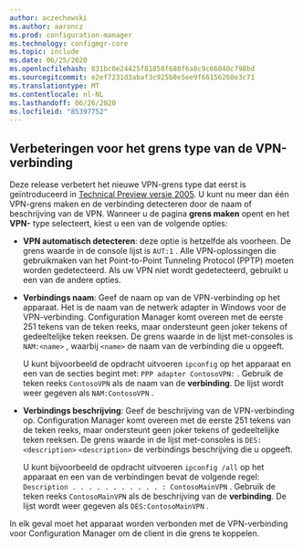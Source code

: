 ```yaml
---
author: aczechowski
ms.author: aaroncz
ms.prod: configuration-manager
ms.technology: configmgr-core
ms.topic: include
ms.date: 06/25/2020
ms.openlocfilehash: 831bc0e24425f81858f680f6a8c9c66040c798bd
ms.sourcegitcommit: e2ef7231d3abaf3c925b0e5ee9f66156260e3c71
ms.translationtype: MT
ms.contentlocale: nl-NL
ms.lasthandoff: 06/26/2020
ms.locfileid: "85397752"
---
```

## <a name="improvements-to-vpn-boundary-type"></a><a name="bkmk_vpn"></a>Verbeteringen voor het grens type van de VPN-verbinding

<!--7020519-->

Deze release verbetert het nieuwe VPN-grens type dat eerst is geïntroduceerd in [Technical Preview versie 2005](../../technical-preview-2005.md#bkmk_vpn). U kunt nu meer dan één VPN-grens maken en de verbinding detecteren door de naam of beschrijving van de VPN. Wanneer u de pagina **grens maken** opent en het **VPN-** type selecteert, kiest u een van de volgende opties:

- **VPN automatisch detecteren**: deze optie is hetzelfde als voorheen. De grens waarde in de console lijst is `AUT:1` . Alle VPN-oplossingen die gebruikmaken van het Point-to-Point Tunneling Protocol (PPTP) moeten worden gedetecteerd. Als uw VPN niet wordt gedetecteerd, gebruikt u een van de andere opties.

- **Verbindings naam**: Geef de naam op van de VPN-verbinding op het apparaat. Het is de naam van de netwerk adapter in Windows voor de VPN-verbinding. Configuration Manager komt overeen met de eerste 251 tekens van de teken reeks, maar ondersteunt geen joker tekens of gedeeltelijke teken reeksen. De grens waarde in de lijst met-consoles is `NAM:<name>` , waarbij `<name>` de naam van de verbinding die u opgeeft.

  U kunt bijvoorbeeld de opdracht uitvoeren `ipconfig` op het apparaat en een van de secties begint met: `PPP adapter ContosoVPN:` . Gebruik de teken reeks `ContosoVPN` als de naam van de **verbinding**. De lijst wordt weer gegeven als `NAM:ContosoVPN` .

- **Verbindings beschrijving**: Geef de beschrijving van de VPN-verbinding op. Configuration Manager komt overeen met de eerste 251 tekens van de teken reeks, maar ondersteunt geen joker tekens of gedeeltelijke teken reeksen. De grens waarde in de lijst met-consoles is `DES:<description>` `<description>` de verbindings beschrijving die u opgeeft.

  U kunt bijvoorbeeld de opdracht uitvoeren `ipconfig /all` op het apparaat en een van de verbindingen bevat de volgende regel: `Description . . . . . . . . . . . : ContosoMainVPN` . Gebruik de teken reeks `ContosoMainVPN` als de beschrijving van de **verbinding**. De lijst wordt weer gegeven als `DES:ContosoMainVPN` .

In elk geval moet het apparaat worden verbonden met de VPN-verbinding voor Configuration Manager om de client in die grens te koppelen.

